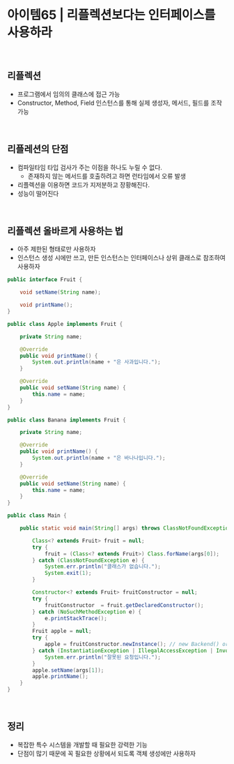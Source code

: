 # 아이템65 | 리플렉션보다는 인터페이스를 사용하라

<br>

## 리플렉션

- 프로그램에서 임의의 클래스에 접근 가능
- Constructor, Method, Field 인스턴스를 통해 실제 생성자, 메서드, 필드를 조작 가능

<br>

## 리플레션의 단점

- 컴파일타임 타입 검사가 주는 이점을 하나도 누릴 수 없다.
    - 존재하지 않는 메서드를 호출하려고 하면 런타임에서 오류 발생
- 리플렉션을 이용하면 코드가 지저분하고 장황해진다.
- 성능이 떨어진다

<br>

## 리플렉션 올바르게 사용하는 법

- 아주 제한된 형태로만 사용하자
- 인스턴스 생성 시에만 쓰고, 만든 인스턴스는 인터페이스나 상위 클래스로 참조하여 사용하자

```java
public interface Fruit {

    void setName(String name);

    void printName();
}
```

```java
public class Apple implements Fruit {

    private String name;

    @Override
    public void printName() {
        System.out.println(name + "은 사과입니다.");
    }

    @Override
    public void setName(String name) {
        this.name = name;
    }
}
```

```java
public class Banana implements Fruit {

    private String name;

    @Override
    public void printName() {
        System.out.println(name + "은 바나나입니다.");
    }

    @Override
    public void setName(String name) {
        this.name = name;
    }
}

```

```java
public class Main {

    public static void main(String[] args) throws ClassNotFoundException {

        Class<? extends Fruit> fruit = null;
        try {
            fruit = (Class<? extends Fruit>) Class.forName(args[0]);
        } catch (ClassNotFoundException e) {
            System.err.println("클래스가 없습니다.");
            System.exit(1);
        }

        Constructor<? extends Fruit> fruitConstructor = null;
        try {
            fruitConstructor  = fruit.getDeclaredConstructor();
        } catch (NoSuchMethodException e) {
            e.printStackTrace();
        }
        Fruit apple = null;
        try {
            apple = fruitConstructor.newInstance(); // new Backend() or new Frontend()
        } catch (InstantiationException | IllegalAccessException | InvocationTargetException e) {
            System.err.println("잘못된 요청입니다.");
        }
        apple.setName(args[1]);
        apple.printName();
    }
}
```

<br>

## 정리

- 복잡한 특수 시스템을 개발할 때 필요한 강력한 기능
- 단점이 많기 때문에 꼭 필요한 상황에서 되도록 객체 생성에만 사용하자

